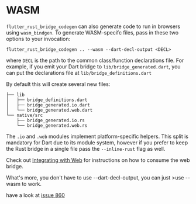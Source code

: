 # WASM

`flutter_rust_bridge_codegen` can also generate code to run in browsers using
`wasm_bindgen`. To generate WASM-specifc files, pass in these two options to your
invocation:

```shell
flutter_rust_bridge_codegen .. --wasm --dart-decl-output <DECL>
```

where `DECL` is the path to the common class/function declarations file.
For example, if you emit your Dart bridge to `lib/bridge_generated.dart`,
you can put the declarations file at `lib/bridge_definitions.dart`

By default this will create several new files:

```
├── lib
│   ├── bridge_definitions.dart
│   ├── bridge_generated.io.dart
│   └── bridge_generated.web.dart
└── native/src
    ├── bridge_generated.io.rs
    └── bridge_generated.web.rs
```

The `.io` and `.web` modules implement platform-specific helpers. This
split is mandatory for Dart due to its module system, however if you prefer to keep the Rust bridge in a single file pass the `--inline-rust`
flag as well.

Check out [Integrating with Web](../integrate/web.md) for instructions
on how to consume the web bridge.

What's more, you don't have to use --dart-decl-output,
you can just >use --wasm to work.

have a look at [issue 860](https://github.com/fzyzcjy/flutter_rust_bridge/issues/860)